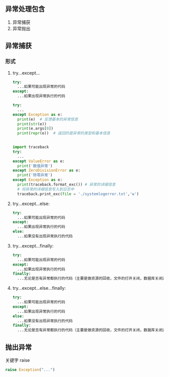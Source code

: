 ## 异常处理包含

1. 异常捕获
2. 异常抛出

## 异常捕获

### 形式

1. try...except...

   ```python
   try:
     ...如果可能出现异常的代码
   except:
     ...如果出现异常执行的代码
   ```

   ```python
   try:
     ...
   except Exception as e:
     print(e)  # 反馈基本的异常信息
     print(str(e))
     print(e.args[0])
     print(repr(e))  # 返回的是异常的类型和基本信息
     
   ```

   ```python
   import traceback
   try:
     ...
   except ValueError as e:
     print('数值异常')
   except ZeroDivisionError as e:
     print('除零异常')
   except Exception as e:
     print(traceback.format_exc()) # 异常的详细信息
     # 将异常的详细信息写入到日志中
     traceback.print_exc(file = './systemlogerror.txt','w')
   ```

2. try...except...else:

   ```python
   try:
     ...如果可能出现异常的代码
   except:
     ...如果出现异常执行的代码
   else: 
     ...如果没有出现异常执行的代码 
   ```

3. try...except...finally:

   ```python 
   try:
     ...如果可能出现异常的代码
   except:
     ...如果出现异常执行的代码
   finally: 
     ...无论是否有异常都执行的代码（主要是做资源的回收，文件的打开关闭，数据库关闭连接）
   ```

   

4. try...except...else...finally:

   ```python
   try:
     ...如果可能出现异常的代码
   except:
     ...如果出现异常执行的代码
   else: 
     ...如果没有出现异常执行的代码 
   finally: 
     ...无论是否有异常都执行的代码（主要是做资源的回收，文件的打开关闭，数据库关闭连接）
   ```

## 抛出异常

 关键字  raise 

```python
raise Exception("...")
```

